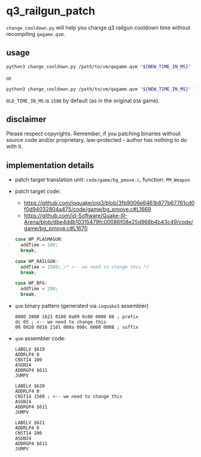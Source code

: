 # q3_railgun_patch
`change_cooldown.py` will help you change q3 railgun cooldown time without recompiling `qagame.qvm`.

## usage
```bash
python3 change_cooldown.py /path/to/vm/qagame.qvm "${NEW_TIME_IN_MS}"
```
or
```bash
python3 change_cooldown.py /path/to/vm/qagame.qvm "${NEW_TIME_IN_MS}" "${OLD_TIME_IN_MS}"
```
`OLD_TIME_IN_MS` is `1500` by default (as in the original `Q3A` game).

## disclaimer
Please respect copyrights. Remember, if you patching binaries without source code and/or proprietary, law-protected - author has nothing to do with it.

## implementation details
- patch target translation unit: `code/game/bg_pmove.c`, function: `PM_Weapon`
- patch target code:
  - https://github.com/ioquake/ioq3/blob/3fb9006e6461b877b67781cd0f0d94032804a475/code/game/bg_pmove.c#L1669
  - https://github.com/id-Software/Quake-III-Arena/blob/dbe4ddb10315479fc00086f08e25d968b4b43c49/code/game/bg_pmove.c#L1670
  ```c++
  case WP_PLASMAGUN:
    addTime = 100;
    break;

  case WP_RAILGUN:
    addTime = 1500; /* <-- we need to change this */
    break;

  case WP_BFG:
    addTime = 200;
    break;
  ```
- `qvm` binary pattern (generated via `ioquake3` assembler)
  ```
  0000 2008 1621 0100 0a09 0c00 0000 08 ; prefix
  dc 05 ; <-- we need to change this
  00 0020 0816 2101 000a 090c 0000 0008 ; suffix
  ```

- `qvm` assembler code:
  ```assembler
  LABELV $619
  ADDRLP4 0
  CNSTI4 100
  ASGNI4
  ADDRGP4 $611
  JUMPV

  LABELV $620
  ADDRLP4 0
  CNSTI4 1500 ; <-- we need to change this
  ASGNI4
  ADDRGP4 $611
  JUMPV

  LABELV $621
  ADDRLP4 0
  CNSTI4 200
  ASGNI4
  ADDRGP4 $611
  JUMPV
  ```
